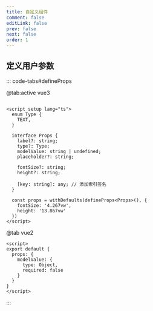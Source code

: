 ```yaml
---
title: 自定义组件
comment: false
editLink: false
prev: false
next: false
order: 1
---
```


## 定义用户参数
::: code-tabs#defineProps

@tab:active vue3

```vue

<script setup lang="ts">
  enum Type {
    TEXT,
  }

  interface Props {
    label?: string;
    type?: Type;
    modelValue: string | undefined;
    placeholder?: string;

    fontSize?: string;
    height?: string;

    [key: string]: any; // 添加索引签名
  }

  const props = withDefaults(defineProps<Props>(), {
    fontSize: '4.267vw',
    height: '13.867vw'
  })
</script>
```

@tab vue2

```vue
<script>
export default {
  props: {
    modelValue: {
      type: Object,
      required: false
    }
  }
}
</script>
```

:::
